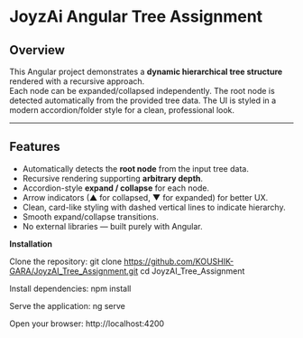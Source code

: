 # JoyzAi Angular Tree Assignment

## Overview

This Angular project demonstrates a **dynamic hierarchical tree structure** rendered with a recursive approach.  
Each node can be expanded/collapsed independently. The root node is detected automatically from the provided tree data. The UI is styled in a modern accordion/folder style for a clean, professional look.

---

## Features

- Automatically detects the **root node** from the input tree data.
- Recursive rendering supporting **arbitrary depth**.
- Accordion-style **expand / collapse** for each node.
- Arrow indicators (▲ for collapsed, ▼ for expanded) for better UX.
- Clean, card-like styling with dashed vertical lines to indicate hierarchy.
- Smooth expand/collapse transitions.
- No external libraries — built purely with Angular.


**Installation**

Clone the repository:
git clone https://github.com/KOUSHIK-GARA/JoyzAI_Tree_Assignment.git
cd JoyzAI_Tree_Assignment


Install dependencies:
npm install

Serve the application:
ng serve

Open your browser:
http://localhost:4200
